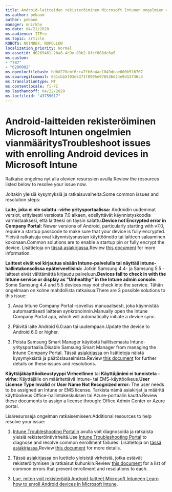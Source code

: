 ```yaml
---
title: Android-laitteiden rekisteröiminen Microsoft Intunen ongelmien vianmääritys
ms.author: pebaum
author: pebaum
manager: mnirkhe
ms.date: 04/21/2020
ms.audience: ITPro
ms.topic: article
ROBOTS: NOINDEX, NOFOLLOW
localization_priority: Normal
ms.assetid: d0269461-20a8-4c9e-83b2-8fcf608dc0a5
ms.custom:
- "787"
- "6200002"
ms.openlocfilehash: bd6d278ebf6cca7fb6e4ac1049deae600b516707
ms.sourcegitcommit: 631cbb5f03e5371f0995e976536d24e9d13746c3
ms.translationtype: MT
ms.contentlocale: fi-FI
ms.lasthandoff: 04/22/2020
ms.locfileid: "43759617"
---
```

# <a name="troubleshoot-issues-with-enrolling-android-devices-in-microsoft-intune"></a><span data-ttu-id="48b5b-102">Android-laitteiden rekisteröiminen Microsoft Intunen ongelmien vianmääritys</span><span class="sxs-lookup"><span data-stu-id="48b5b-102">Troubleshoot issues with enrolling Android devices in Microsoft Intune</span></span>

<span data-ttu-id="48b5b-103">Ratkaise ongelma nyt alla olevien resurssien avulla.</span><span class="sxs-lookup"><span data-stu-id="48b5b-103">Review the resources listed below to resolve your issue now.</span></span>
  
<span data-ttu-id="48b5b-104">Joitakin yleisiä kysymyksiä ja ratkaisuvaiheita:</span><span class="sxs-lookup"><span data-stu-id="48b5b-104">Some common issues and resolution steps:</span></span>
  
 <span data-ttu-id="48b5b-105">**Laite, joka ei ole salattu -virhe yritysportaalissa:** Androidin uudemmat versiot, erityisesti versiosta 7.0 alkaen, edellyttävät käynnistyskoodia varmistaaksesi, että laitteesi on täysin salattu.</span><span class="sxs-lookup"><span data-stu-id="48b5b-105">**Device not Encrypted error in Company Portal:** Newer versions of Android, particularly starting with v7.0, require a startup passcode to make sure that your device is fully encrypted.</span></span> <span data-ttu-id="48b5b-106">Yleisiä ratkaisuja ovat käynnistysnastan käyttöönotto tai laitteen salaaminen kokonaan.</span><span class="sxs-lookup"><span data-stu-id="48b5b-106">Common solutions are to enable a startup pin or fully encrypt the device.</span></span> <span data-ttu-id="48b5b-107">Lisätietoja on [tässä asiakirjassa.](https://docs.microsoft.com/intune-user-help/your-device-appears-encrypted-but-cp-says-otherwise-android)</span><span class="sxs-lookup"><span data-stu-id="48b5b-107">Review [this document](https://docs.microsoft.com/intune-user-help/your-device-appears-encrypted-but-cp-says-otherwise-android) for more information.</span></span>
  
 <span data-ttu-id="48b5b-108">**Laitteet eivät voi kirjautua sisään Intune-palvelulla tai näyttää intune-hallintakonsolissa epäterveellisinä:** Jotkin Samsung 4.4- ja Samsung 5.5 -laitteet eivät välttämättä kirjaudu palveluun.</span><span class="sxs-lookup"><span data-stu-id="48b5b-108">**Devices fail to check in with the Intune service or display as "Unhealthy" in the Intune admin console:** Some Samsung 4.4 and 5.5 devices may not check into the service.</span></span> <span data-ttu-id="48b5b-109">Tähän ongelmaan on kolme mahdollista ratkaisua:</span><span class="sxs-lookup"><span data-stu-id="48b5b-109">There are 3 possible solutions to this issue:</span></span>
  
1. <span data-ttu-id="48b5b-110">Avaa Intune Company Portal -sovellus manuaalisesti, joka käynnistää automaattisesti laitteen synkronoinnin.</span><span class="sxs-lookup"><span data-stu-id="48b5b-110">Manually open the Intune Company Portal app, which will automatically initiate a device sync.</span></span>

2. <span data-ttu-id="48b5b-111">Päivitä laite Android 6.0:aan tai uudempaan.</span><span class="sxs-lookup"><span data-stu-id="48b5b-111">Update the device to Android 6.0 or higher.</span></span>

3. <span data-ttu-id="48b5b-112">Poista Samsung Smart Manager käytöstä hallitsemasta Intune-yritysportaalia.</span><span class="sxs-lookup"><span data-stu-id="48b5b-112">Disable Samsung Smart Manager from managing the Intune Company Portal.</span></span> <span data-ttu-id="48b5b-113">Tässä [asiakirjassa](https://docs.microsoft.com/intune-classic/troubleshoot/troubleshoot-device-enrollment-in-intune#devices-fail-to-check-in-with-the-intune-service-and-display-as-unhealthy-in-the-intune-admin-console) on lisätietoja näistä kysymyksistä ja päätöslauselmista.</span><span class="sxs-lookup"><span data-stu-id="48b5b-113">Review [this document](https://docs.microsoft.com/intune-classic/troubleshoot/troubleshoot-device-enrollment-in-intune#devices-fail-to-check-in-with-the-intune-service-and-display-as-unhealthy-in-the-intune-admin-console) for further details on these issues and resolutions.</span></span>

 <span data-ttu-id="48b5b-114">**Käyttäjäkäyttöoikeustyyppi Virheellinen** tai **Käyttäjänimi ei tunnisteta -virhe:** Käyttäjälle on määritettävä Intune- tai EMS-käyttöoikeus.</span><span class="sxs-lookup"><span data-stu-id="48b5b-114">**User License Type Invalid** or **User Name Not Recognized error:** The user needs to be assigned an Intune or EMS license.</span></span> <span data-ttu-id="48b5b-115">Tarkista nämä asiakirjat ja määritä käyttöoikeus Office-hallintakeskuksen tai Azure-portaalin kautta.</span><span class="sxs-lookup"><span data-stu-id="48b5b-115">Review these documents to assign a license through: Office Admin Center or Azure portal.</span></span>
  
<span data-ttu-id="48b5b-116">Lisäresursseja ongelman ratkaisemiseen:</span><span class="sxs-lookup"><span data-stu-id="48b5b-116">Additional resources to help resolve your issue:</span></span>
  
1. <span data-ttu-id="48b5b-117">[Intune Troubleshooting Portalin](https://devicemanagement.microsoft.com/#blade/Microsoft_Intune_DeviceSettings/TroubleshootBlade) avulla voit diagnosoida ja ratkaista yleisiä rekisteröintivirheitä.</span><span class="sxs-lookup"><span data-stu-id="48b5b-117">Use [Intune Troubleshooting Portal](https://devicemanagement.microsoft.com/#blade/Microsoft_Intune_DeviceSettings/TroubleshootBlade) to diagnose and resolve common enrollment failures.</span></span> <span data-ttu-id="48b5b-118">Lisätietoja on [tässä asiakirjassa.](https://docs.microsoft.com/intune/help-desk-operators)</span><span class="sxs-lookup"><span data-stu-id="48b5b-118">Review [this document](https://docs.microsoft.com/intune/help-desk-operators) for more details.</span></span>

2. <span data-ttu-id="48b5b-119">Tässä [asiakirjassa](https://docs.microsoft.com/intune-classic/Troubleshoot/troubleshoot-device-enrollment-in-intune) on luettelo yleisistä virheistä, jotka estävät rekisteröitymisen ja ratkaisut kuhunkin.</span><span class="sxs-lookup"><span data-stu-id="48b5b-119">Review [this document](https://docs.microsoft.com/intune-classic/Troubleshoot/troubleshoot-device-enrollment-in-intune) for a list of common errors that prevent enrollment and resolutions to each.</span></span>

3. <span data-ttu-id="48b5b-120">[Lue, miten voit rekisteröidä Android-laitteet Microsoft Intuneen](https://docs.microsoft.com/intune/android-enroll).</span><span class="sxs-lookup"><span data-stu-id="48b5b-120">[Learn how to enroll Android devices in Microsoft Intune](https://docs.microsoft.com/intune/android-enroll).</span></span>

